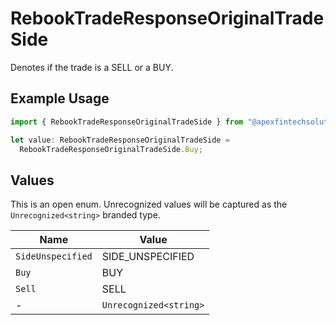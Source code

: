 # RebookTradeResponseOriginalTradeSide

Denotes if the trade is a SELL or a BUY.

## Example Usage

```typescript
import { RebookTradeResponseOriginalTradeSide } from "@apexfintechsolutions/ascend-sdk/models/components";

let value: RebookTradeResponseOriginalTradeSide =
  RebookTradeResponseOriginalTradeSide.Buy;
```

## Values

This is an open enum. Unrecognized values will be captured as the `Unrecognized<string>` branded type.

| Name                   | Value                  |
| ---------------------- | ---------------------- |
| `SideUnspecified`      | SIDE_UNSPECIFIED       |
| `Buy`                  | BUY                    |
| `Sell`                 | SELL                   |
| -                      | `Unrecognized<string>` |